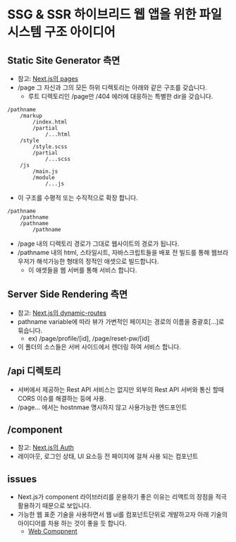# SSG & SSR 하이브리드 웹 앱을 위한 파일 시스템 구조 아이디어

## Static Site Generator 측면
- 참고: [Next.js의 pages](https://nextjs.org/docs/basic-features/pages)
- /page 그 자신과 그의 모든 하위 디렉토리는 아래와 같은 구조를 갖습니다.
    - 루트 디렉토리인 /page만 /404 에러에 대응하는 특별한 dir을 갖습니다.
```
/pathname
    /markup
        /index.html
        /partial
            /...html
    /style
        /style.scss
        /partial
            /...scss
    /js
        /main.js
        /module
            /...js
```
- 이 구조를 수평적 또는 수직적으로 확장 합니다.
```
/pathname
    /pathname
    /pathname
        /pathname
```
- /page 내의 디렉토리 경로가 그대로 웹사이트의 경로가 됩니다.
- /pathname 내의 html, 스타일시트, 자바스크립트들을 배포 전 빌드를 통해 웹브라우저가 해석가능한 형태의 정적인 애셋으로 빌드합니다.
    - 이 애셋들을 웹 서버를 통해 서비스 합니다.

## Server Side Rendering 측면
- 참고: [Next.js의 dynamic-routes](https://nextjs.org/docs/routing/dynamic-routes)
- pathname variable에 따라 뷰가 가변적인 페이지는 경로의 이름을 중괄호\[...\]로 묶습니다.
    - ex) /page/profile/\[id\], /page/reset-pw/\[id\]
- 이 폴더의 소스들은 서버 사이드에서 렌더링 하여 서비스 합니다.

## /api 디렉토리
- 서버에서 제공하는 Rest API 서비스는 없지만 외부의 Rest API 서버와 통신 할때 CORS 이슈를 해결하는 등에 사용.
- /page... 에서는 hostnmae 명시하지 않고 사용가능한 엔드포인트

## /component
- 참고: [Next.js의 Auth](https://nextjs.org/docs/authentication)
- 레이아웃, 로그인 상태, UI 요소등 전 페이지에 걸쳐 사용 되는 컴포넌트


## issues
- Next.js가 component 라이브러리를 운용하기 좋은 이유는 리액트의 장점을 적극 활용하기 때문으로 보입니다.
- 가능한 웹 표준 기술을 사용하면서 웹 ui를 컴포넌트단위로 개발하고자 아래 기술의 아이디어를 차용 하는 것이 좋을 듯 합니다.
    - [Web Comopnent](https://www.webcomponents.org/introduction)